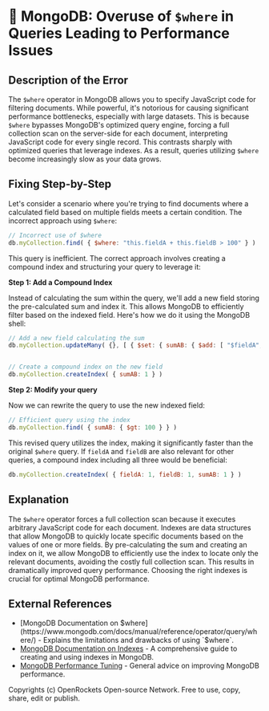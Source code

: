# 🐞 MongoDB: Overuse of `$where` in Queries Leading to Performance Issues


## Description of the Error

The `$where` operator in MongoDB allows you to specify JavaScript code for filtering documents. While powerful, it's notorious for causing significant performance bottlenecks, especially with large datasets.  This is because `$where` bypasses MongoDB's optimized query engine, forcing a full collection scan on the server-side for each document, interpreting JavaScript code for every single record.  This contrasts sharply with optimized queries that leverage indexes.  As a result, queries utilizing `$where` become increasingly slow as your data grows.


## Fixing Step-by-Step

Let's consider a scenario where you're trying to find documents where a calculated field based on multiple fields meets a certain condition.  The incorrect approach using `$where`:

```javascript
// Incorrect use of $where
db.myCollection.find( { $where: "this.fieldA + this.fieldB > 100" } )
```

This query is inefficient.  The correct approach involves creating a compound index and structuring your query to leverage it:

**Step 1: Add a Compound Index**

Instead of calculating the sum within the query, we'll add a new field storing the pre-calculated sum and index it.  This allows MongoDB to efficiently filter based on the indexed field.  Here's how we do it using the MongoDB shell:

```javascript
// Add a new field calculating the sum
db.myCollection.updateMany( {}, [ { $set: { sumAB: { $add: [ "$fieldA", "$fieldB" ] } } } ] )


// Create a compound index on the new field
db.myCollection.createIndex( { sumAB: 1 } )
```

**Step 2: Modify your query**

Now we can rewrite the query to use the new indexed field:

```javascript
// Efficient query using the index
db.myCollection.find( { sumAB: { $gt: 100 } } )
```

This revised query utilizes the index, making it significantly faster than the original `$where` query.  If `fieldA` and `fieldB` are also relevant for other queries, a compound index including all three would be beneficial:

```javascript
db.myCollection.createIndex( { fieldA: 1, fieldB: 1, sumAB: 1 } )
```


## Explanation

The `$where` operator forces a full collection scan because it executes arbitrary JavaScript code for each document.  Indexes are data structures that allow MongoDB to quickly locate specific documents based on the values of one or more fields. By pre-calculating the sum and creating an index on it, we allow MongoDB to efficiently use the index to locate only the relevant documents, avoiding the costly full collection scan.  This results in dramatically improved query performance.  Choosing the right indexes is crucial for optimal MongoDB performance.



## External References

* [MongoDB Documentation on $where](https://www.mongodb.com/docs/manual/reference/operator/query/where/) - Explains the limitations and drawbacks of using `$where`.
* [MongoDB Documentation on Indexes](https://www.mongodb.com/docs/manual/indexes/) - A comprehensive guide to creating and using indexes in MongoDB.
* [MongoDB Performance Tuning](https://www.mongodb.com/docs/manual/administration/performance/) -  General advice on improving MongoDB performance.


Copyrights (c) OpenRockets Open-source Network. Free to use, copy, share, edit or publish.

